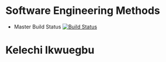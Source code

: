 # Software Engineering Methods 

- Master Build Status [![Build Status](https://travis-ci.com/apriladaugo/sem.svg?branch=main)](https://https://travis-ci.com/github/apriladaugo/sem)

# Kelechi Ikwuegbu
